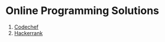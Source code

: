 # Online Programming Solutions

1. [Codechef](code_chef/README.md)
2. [Hackerrank](hackerrank/README.md)

